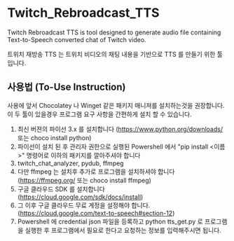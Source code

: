 # Twitch_Rebroadcast_TTS

Twitch Rebroadcast TTS is tool designed to generate audio file containing Text-to-Speech converted chat of Twitch video.

트위치 재방송 TTS 는 트위치 비디오의 채팅 내용을 기반으로 TTS 를 만들기 위한 툴입니다.

## 사용법 (To-Use Instruction)

사용에 앞서 Chocolatey 나 Winget 같은 패키지 매니져를 설치하는것을 권장합니다. 이 두 툴이 있을경우 프로그램 요구 사항을 간편하게 설치 할 수 있습니다.

1. 최신 버젼의 파이선 3.x 를 설치합니다 (https://www.python.org/downloads/ 또는 choco install python) 
2. 파이선이 설치 된 후 관리자 권한으로 실행된 Powershell 에서 "pip install <이름>" 명령어로 이하의 패키지를 깔아주셔야 합니다
3. twitch_chat_analyzer, pydub, ffmpeg
4. 다만 ffmpeg 는 설치후 추가로 프로그램을 설치하셔야 합니다 (https://ffmpeg.org/ 또는 choco install ffmpeg)
5. 구글 클라우드 SDK 를 설치합니다 (https://cloud.google.com/sdk/docs/install)
6. 그 이후 구글 클라우드 무료 계정을 설정해야 합니다. (https://cloud.google.com/text-to-speech#section-12)
7. Powershell 에 credential json 파일을 등록하고 python tts_get.py 로 프로그램을 실행한 후 프로그램에서 필요로 한다고 요청하는 정보를 입력해주시면 됩니다.
